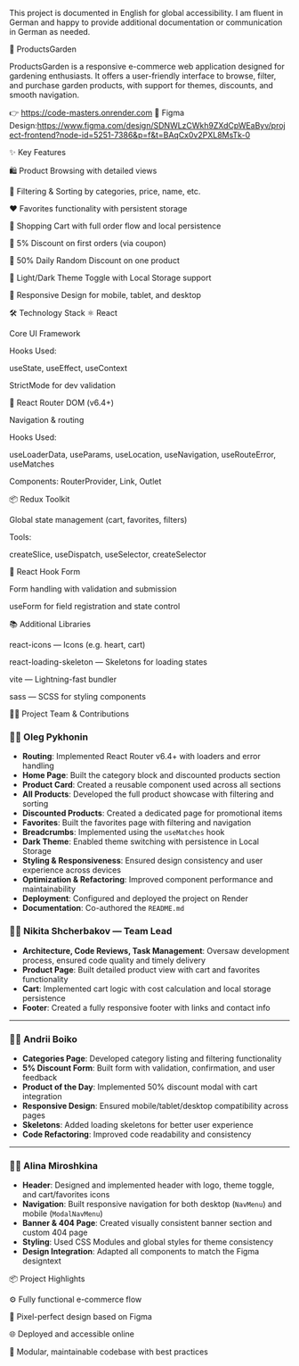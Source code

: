 This project is documented in English for global accessibility. I am fluent in German and happy to provide additional documentation or communication in German as needed.

🌱 ProductsGarden

ProductsGarden is a responsive e-commerce web application designed for gardening enthusiasts. It offers a user-friendly interface to browse, filter, and purchase garden products, with support for themes, discounts, and smooth navigation.

👉  https://code-masters.onrender.com
🔗 Figma Design:https://www.figma.com/design/SDNWLzCWkh9ZXdCpWEaByv/project-frontend?node-id=5251-7386&p=f&t=BAqCx0v2PXL8MsTk-0

✨ Key Features

🛍️ Product Browsing with detailed views

🔎 Filtering & Sorting by categories, price, name, etc.

❤️ Favorites functionality with persistent storage

🛒 Shopping Cart with full order flow and local persistence

💸 5% Discount on first orders (via coupon)

🎁 50% Daily Random Discount on one product

🌙 Light/Dark Theme Toggle with Local Storage support

📱 Responsive Design for mobile, tablet, and desktop

🛠 Technology Stack
⚛️ React

Core UI Framework

Hooks Used:

useState, useEffect, useContext

StrictMode for dev validation

🔄 React Router DOM (v6.4+)

Navigation & routing

Hooks Used:

useLoaderData, useParams, useLocation, useNavigation, useRouteError, useMatches

Components: RouterProvider, Link, Outlet

📦 Redux Toolkit

Global state management (cart, favorites, filters)

Tools:

createSlice, useDispatch, useSelector, createSelector

🧾 React Hook Form

Form handling with validation and submission

useForm for field registration and state control

📚 Additional Libraries

react-icons — Icons (e.g. heart, cart)

react-loading-skeleton — Skeletons for loading states

vite — Lightning-fast bundler

sass — SCSS for styling components

👨‍💻 Project Team & Contributions

### 👨‍💻 Oleg Pykhonin

- **Routing**: Implemented React Router v6.4+ with loaders and error handling  
- **Home Page**: Built the category block and discounted products section  
- **Product Card**: Created a reusable component used across all sections  
- **All Products**: Developed the full product showcase with filtering and sorting  
- **Discounted Products**: Created a dedicated page for promotional items  
- **Favorites**: Built the favorites page with filtering and navigation  
- **Breadcrumbs**: Implemented using the `useMatches` hook  
- **Dark Theme**: Enabled theme switching with persistence in Local Storage  
- **Styling & Responsiveness**: Ensured design consistency and user experience across devices  
- **Optimization & Refactoring**: Improved component performance and maintainability  
- **Deployment**: Configured and deployed the project on Render  
- **Documentation**: Co-authored the `README.md`



### 👨‍💼 Nikita Shcherbakov — Team Lead

- **Architecture, Code Reviews, Task Management**: Oversaw development process, ensured code quality and timely delivery  
- **Product Page**: Built detailed product view with cart and favorites functionality  
- **Cart**: Implemented cart logic with cost calculation and local storage persistence  
- **Footer**: Created a fully responsive footer with links and contact info

---

### 👨‍💻 Andrii Boiko

- **Categories Page**: Developed category listing and filtering functionality  
- **5% Discount Form**: Built form with validation, confirmation, and user feedback  
- **Product of the Day**: Implemented 50% discount modal with cart integration  
- **Responsive Design**: Ensured mobile/tablet/desktop compatibility across pages  
- **Skeletons**: Added loading skeletons for better user experience  
- **Code Refactoring**: Improved code readability and consistency

---

### 👩‍💻 Alina Miroshkina

- **Header**: Designed and implemented header with logo, theme toggle, and cart/favorites icons  
- **Navigation**: Built responsive navigation for both desktop (`NavMenu`) and mobile (`ModalNavMenu`)  
- **Banner & 404 Page**: Created visually consistent banner section and custom 404 page  
- **Styling**: Used CSS Modules and global styles for theme consistency  
- **Design Integration**: Adapted all components to match the Figma designtext

📦 Project Highlights

⚙️ Fully functional e-commerce flow

🎨 Pixel-perfect design based on Figma

🌐 Deployed and accessible online

🧩 Modular, maintainable codebase with best practices
